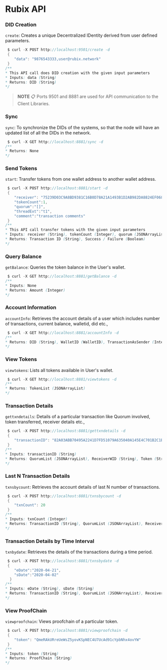 ﻿
# Rubix API
### DID Creation

`create`: Creates a unique Decentralized IDentity derived from user defined parameters.
```java
 $ curl -X POST http://localhost:9501/create -d
 {
    "data": "9876543333,user@rubix.network"
 }
/**  
* This API call does DID creation with the given input parameters
* Inputs: data (String)
* Returns: DID (String)
*/
```
> **NOTE** :clipboard: Ports 9501 and 8881 are used for API communication to the Client Libraries. 

### Sync
`sync`: To synchronize the DIDs of the systems, so that the node will have an updated list of all the DIDs in the network.
```java
 $ curl -X GET http://localhost:8881/sync -d
/**
* Returns: None
*/
```

### Send Tokens

`start`: Transfer tokens from one wallet address to another wallet address.
```java
 $ curl -X POST http://localhost:8881/start -d  
 {
    "receiver": "75239D03C9A8BD9381C16B0D78A21A1493B1D2AB982DA8824EF068471FF96020",
    "tokenCount":1,
    "quorum":"[]",
    "threadExt":"t1",
    "comment":"transaction comments"
 }
/**
* This API call transfer tokens with the given input parameters
* Inputs: receiver (String), tokenCount (Integer), quorum (JSONArrayList), threadExt (String), comment (String)
* Returns: Transaction ID (String), Success / Failure (Boolean)
*/
```
### Query Balance
`getBalance`: Queries the token balance in the User's wallet.
```java
 $ curl -X GET http://localhost:8881/getBalance -d  
/**
* Inputs: None
* Returns: Amount (Integer)
*/
```
### Account Information

`accountInfo`: Retrieves the account details of a user which includes number of transactions, current balance, walletid, did etc.,

```java
 $ curl -X GET http://localhost:8881/accountInfo -d 
/**  
* Returns: DID (String), WalletID (WalletID), TransactionAsSender (Integer), TransactionAsReceiver (Integer), Amount (Integer)
*/
```

### View Tokens

`viewtokens`: Lists all tokens available in User's wallet.

```java
 $ curl -X GET http://localhost:8881/viewtokens -d 
/**
* Returns: TokenList (JSONArrayList)
*/
```
### Transaction Details 

`gettxndetails`: Details of a particular transaction like Quorum involved, token transferred, receiver details etc.,
```java
 $ curl -X POST http://localhost:8881/gettxndetails -d  
 {
    "transactionID": "82A03ABB70495A2241D7FD51079A635040A145E4C701B2C1B0C2DC92CB79AFCA"
 }
/**
* Inputs: transactionID (String)
* Returns: QuorumList (JSONArrayList), ReceiverWID (String), Token (String), Time (String), Amount (Integer)
*/
```
### Last N Transaction Details
`txnsbycount`: Retrieves the account details of last N number of transactions.
```java
 $ curl -X POST http://localhost:8881/txnsbycount -d  
 {
    "txnCount": 20
 }
/**
* Inputs: txnCount (Integer)
* Returns: TransactionID (String), QuorumList (JSONArrayList), ReceiverWID (String), Token (String), Time (Timestamp), Amount (Integer)
*/
```
### Transaction Details by Time Interval

`txnbydate`: Retrieves the details of the transactions during a time period.
```java
 $ curl -X POST http://localhost:8881/txnsbydate -d  
 {
    "eDate":"2020-04-21",
    "sDate":"2020-04-02"
  }
/**
* Inputs: eDate (String), sDate (String)
* Returns: TransactionID (String), QuorumList (JSONArrayList), ReceiverWID (String), Token (String), Time (String), Amount (Integer)
*/
```
### View ProofChain

`viewproofchain`: Views proofchain of a particular token.
```java
 $ curl -X POST http://localhost:8881/viewproofchain -d 
 {
    "token": "QmeRAkURreUeWsZ5yovKSpNEC4U7UcAd91cYpbNhx4ovYW"
 }
/**
* Inputs: token (String)
* Returns: ProofChain (String)
*/
```


